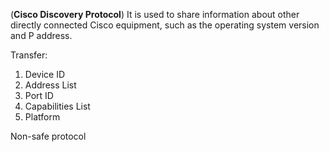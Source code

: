 (**Cisco Discovery Protocol**)
It is used to share information about other directly connected Cisco equipment, such as the operating system version and P address.

Transfer:
1) Device ID
2) Address List
3) Port ID
4) Capabilities List
5) Platform

Non-safe protocol
